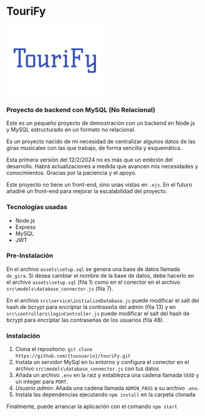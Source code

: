 
# TouriFy

![logo][logo]

[logo]: assets/img/tourify_logo.jpg "Logo"


### Proyecto de backend con MySQL (No Relacional)

Este es un pequeño proyecto de demostración con un backend en Node.js y MySQL estructurado en un formato no relacional. 

Es un proyecto nacido de mi necesidad de centralizar algunos datos de las giras musicales con las que trabajo, de forma sencilla y esquemática. 

Esta primera versión del 12/2/2024 no es más que un embrión del desarrollo. Habrá actualizaciones a medida que avancen mis necesidades y conocimientos. Gracias por la paciencia y el apoyo.

Este proyecto no tiene un front-end, sino unas vistas en ```.ejs```. En el futuro añadiré un front-end para mejorar la escalabilidad del proyecto.

### Tecnologías usadas
- Node.js
- Express
- MySQL
- JWT

### Pre-Instalación
En el archivo ```assets\setup.sql``` se genera una base de datos llamada ```de_gira```. Si desea cambiar el nombre de la base de datos, debe hacerlo en el archivo ```assets\setup.sql``` (fila 1) como en el conector en el archivo ```src\models\database_connector.js``` (fila 7).

En el archivo ```src\service\initializeDatabase.js``` puede modificar el salt del hash de bcrypt para encriptar la contraseña del admin (fila 13) y en ```src\controllers\loginController.js``` puede modificar el salt del hash de bcrypt para encriptar las contraseñas de los usuarios (fila 48).

### Instalación
1. Clona el repositorio:
   ```git clone https://github.com/{tuusuario}/touriFy.git```
2. Instala un servidor MySql en tu entorno y configura el conector en el archivo ```src\models\database_connector.js``` con tus datos
3. Añada un archivo ```.env``` en la raiz y establezca una cadena llamada ```SEED``` y un integer para ```PORT```.
4. _Usuario admin:_ Añada una cadena llamada ```ADMIN_PASS``` a su archivo ```.env```.
5. Instala las dependencias ejecutando ```npm install``` en la carpeta clonada

Finalmente, puede arrancar la aplicación con el comando ```npm start```
